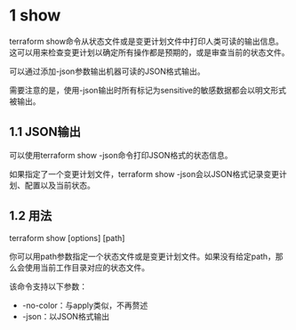 


# 1 show

terraform show命令从状态文件或是变更计划文件中打印人类可读的输出信息。这可以用来检查变更计划以确定所有操作都是预期的，或是审查当前的状态文件。

可以通过添加-json参数输出机器可读的JSON格式输出。

需要注意的是，使用-json输出时所有标记为sensitive的敏感数据都会以明文形式被输出。

## 1.1 JSON输出

可以使用terraform show -json命令打印JSON格式的状态信息。

如果指定了一个变更计划文件，terraform show -json会以JSON格式记录变更计划、配置以及当前状态。

## 1.2 用法

terraform show [options] [path]

你可以用path参数指定一个状态文件或是变更计划文件。如果没有给定path，那么会使用当前工作目录对应的状态文件。

该命令支持以下参数：

- -no-color：与apply类似，不再赘述
- -json：以JSON格式输出

